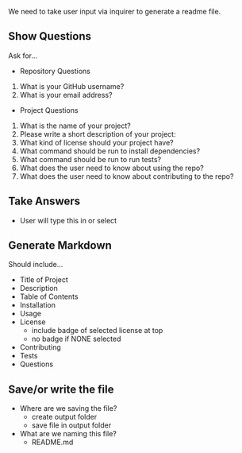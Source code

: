 We need to take user input via inquirer to generate a readme file.

## Show Questions
Ask for...
- Repository Questions
1. What is your GitHub username?
2. What is your email address?
- Project Questions
1. What is the name of your project?
2. Please write a short description of your project:
3. What kind of license should your project have?
4. What command should be run to install dependencies?
5. What command should be run to run tests?
6. What does the user need to know about using the repo?
7. What does the user need to know about contributing to the repo?

## Take Answers
- User will type this in or select

## Generate Markdown
Should include...
- Title of Project
- Description
- Table of Contents
- Installation
- Usage
- License
    - include badge of selected license at top
    - no badge if NONE selected
- Contributing
- Tests
- Questions

## Save/or write the file
- Where are we saving the file?
    - create output folder
    - save file in output folder
- What are we naming this file?
    - README.md 